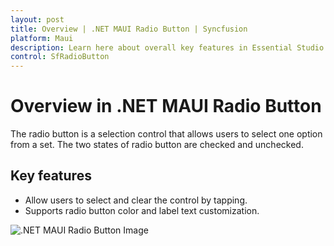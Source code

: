 ```yaml
---
layout: post
title: Overview | .NET MAUI Radio Button | Syncfusion
platform: Maui
description: Learn here about overall key features in Essential Studio for .NET MAUI SfRadioButton Control, its elements, and more.
control: SfRadioButton
---
```


# Overview in .NET MAUI Radio Button

The radio button is a selection control that allows users to select one option from a set. The two states of radio button are checked and unchecked.

##  Key features

* Allow users to select and clear the control by tapping.
* Supports radio button color and label text customization.

![.NET MAUI Radio Button Image]()
